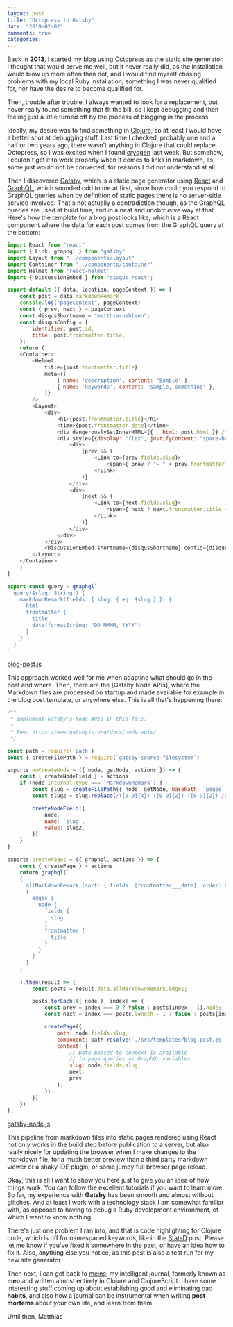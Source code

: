```yaml
---
layout: post
title: "Octopress to Gatsby"
date: "2019-02-02"
comments: true
categories: 
---
```


Back in **2013**, I started my blog using [Octopress](http://octopress.org/) as the static site generator. I thought that would serve me well, but it never really did, as the installation would blow up more often than not, and I would find myself chasing problems with my local Ruby installation, something I was never qualified for, nor have the desire to become qualified for. 

Then, trouble after trouble, I always wanted to look for a replacement, but never really found something that fit the bill, so I kept debugging and then feeling just a little turned off by the process of blogging in the process.

Ideally, my desire was to find something in [Clojure](https://clojure.org), so at least I would have a better shot at debugging stuff. Last time I checked, probably one and a half or two years ago, there wasn't anything in Clojure that could replace Octopress, so I was excited when I found [cryogen](https://github.com/cryogen-project/cryogen) last week. But somehow, I couldn't get it to work properly when it comes to links in markdown, as some just would not be converted, for reasons I did not understand at all.

Then I discovered [Gatsby](https://github.com/gatsbyjs/gatsby), which is a static page generator using [React](https://reactjs.org/) and [GraphQL](https://graphql.org/), which sounded odd to me at first, since how could you respond to GraphQL queries when by definition of static pages there is no server-side service involved. That's not actually a contradiction though, as the GraphQL queries are used at build time, and in a neat and unobtrusive way at that. Here's how the template for a blog post looks like, which is a React component where the data for each post comes from the GraphQL query at the bottom:

````js
import React from "react"
import { Link, graphql } from "gatsby"
import Layout from "../components/layout"
import Container from '../components/container'
import Helmet from 'react-helmet'
import { DiscussionEmbed } from "disqus-react";

export default ({ data, location, pageContext }) => {
    const post = data.markdownRemark
    console.log("pageContext", pageContext)
    const { prev, next } = pageContext
    const disqusShortname = "matthiasnehlsen";
    const disqusConfig = {
        identifier: post.id,
        title: post.frontmatter.title,
    };
    return (
    <Container>
        <Helmet
            title={post.frontmatter.title}
            meta={[
                { name: 'description', content: 'Sample' },
                { name: 'keywords', content: 'sample, something' },
            ]}
        />
        <Layout>
            <div>
                <h1>{post.frontmatter.title}</h1>
                <time>{post.frontmatter.date}</time>
                <div dangerouslySetInnerHTML={{ __html: post.html }} />
                <div style={{display: "flex", justifyContent: "space-between"}}>
                    <div>
                        {prev && (
                            <Link to={prev.fields.slug}>
                                <span>{ prev ? "← " + prev.frontmatter.title : null} </span>
                            </Link>
                        )}
                    </div>
                    <div>
                        {next && (
                            <Link to={next.fields.slug}>
                                <span>{ next ? next.frontmatter.title + " →" : null} </span>
                            </Link>
                        )}
                    </div>
                </div>
            </div>
            <DiscussionEmbed shortname={disqusShortname} config={disqusConfig} />
        </Layout>
    </Container>
    )
}

export const query = graphql`
  query($slug: String!) {
    markdownRemark(fields: { slug: { eq: $slug } }) {
      html
      frontmatter {
        title
        date(formatString: "DD MMMM, YYYY")
      }
    }
  }
`
````
[blog-post.js](https://github.com/matthiasn/gatsby-blog/blob/3049bf1d2f8d173e18f858045cab33a97421944b/src/templates/blog-post.js)

This approach worked well for me when adapting what should go in the post and where. Then, there are the [Gatsby Node APIs], where the Markdown files are processed on startup and made available for example in the blog post template, or anywhere else. This is all that's happening there:

````js
/**
 * Implement Gatsby's Node APIs in this file.
 *
 * See: https://www.gatsbyjs.org/docs/node-apis/
 */

const path = require(`path`)
const { createFilePath } = require(`gatsby-source-filesystem`)

exports.onCreateNode = ({ node, getNode, actions }) => {
    const { createNodeField } = actions
    if (node.internal.type === `MarkdownRemark`) {
        const slug = createFilePath({ node, getNode, basePath: `pages` })
        const slug2 = slug.replace(/([0-9]{4})-([0-9]{2})-([0-9]{2})-/gi,"$1/$2/$3/");

        createNodeField({
            node,
            name: `slug`,
            value: slug2,
        })
    }
}

exports.createPages = ({ graphql, actions }) => {
    const { createPage } = actions
    return graphql(`
    {
      allMarkdownRemark (sort: { fields: [frontmatter___date], order: ASC})
      {
        edges {
          node {
            fields {
              slug
            }
            frontmatter {
              title
            }
          }
        }
      }
    }
  `
    ).then(result => {
        const posts = result.data.allMarkdownRemark.edges;

        posts.forEach(({ node }, index) => {
            const prev = index === 0 ? false : posts[index - 1].node;
            const next = index === posts.length - 1 ? false : posts[index + 1].node;

            createPage({
                path: node.fields.slug,
                component: path.resolve(`./src/templates/blog-post.js`),
                context: {
                    // Data passed to context is available
                    // in page queries as GraphQL variables.
                    slug: node.fields.slug,
                    next,
                    prev
                },
            })
        })
    })
};
````
[gatsby-node.js](https://github.com/matthiasn/gatsby-blog/blob/3049bf1d2f8d173e18f858045cab33a97421944b/gatsby-node.js)

This pipeline from markdown files into static pages rendered using React not only works in the build step before publication to a server, but also really nicely for updating the browser when I make changes to the markdown file, for a much better preview than a third party markdown viewer or a shaky IDE plugin, or some jumpy full browser page reload. 

Okay, this is all I want to show you here just to give you an idea of how things work. You can follow the excellent tutorials if you want to learn more. So far, my experience with **Gatsby** has been smooth and almost without glitches. And at least I work with a technology stack I am somewhat familiar with, as opposed to having to debug a Ruby development environment, of which I want to know nothing.

There's just one problem I ran into, and that is code highlighting for Clojure code, which is off for namespaced keywords, like in the [StatsD](/blog/2016/08/04/systemd-and-clojure/) post. Please let me know if you've fixed it somewhere in the past, or have an idea how to fix it. Also, anything else you notice, as this post is also a test run for my new site generator. 

Then next, I can get back to [meins](https://github.com/), my intelligent journal, formerly known as **meo** and written almost entirely in Clojure and ClojureScript. I have some interesting stuff coming up about establishing good and eliminating bad **habits**, and also how a journal can be instrumental when writing **post-mortems** about your own life, and learn from them.

Until then, Matthias